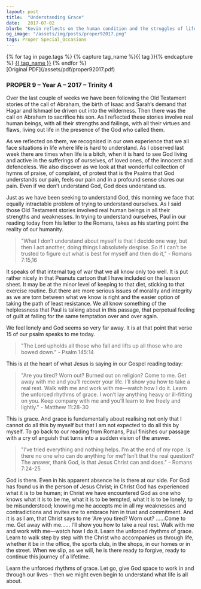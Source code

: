 ```yaml
---
layout: post
title:  "Understanding Grace"
date:   2017-07-02
blurb: "Kevin reflects on the human condition and the struggles of life, drawing from the Old Testament and the teachings of Paul. He emphasizes the concept of grace, the internal tug of war we face, and the comfort found in Jesus' invitation to learn the 'unforced rhythms of grace'. The sermon reassures us that in our weaknesses and contradictions, we are understood and accepted by God."
og_image: "/assets/img/posts/proper92017.png"
tags: Proper Special_Occasions
---    
```

<div class="tag-pills">
  {% for tag in page.tags %}
    {% capture tag_name %}{{ tag }}{% endcapture %}
    <a href="{{ site.baseurl }}/tag/{{ tag_name }}" class="tag-pill">{{ tag_name }}</a>
  {% endfor %}
</div>
[Original PDF](/assets/pdf/proper92017.pdf)

### PROPER 9 – Year A – 2017 – Trinity 4

Over the last couple of weeks we have been following the Old Testament stories of the call of Abraham, the birth of Isaac and Sarah’s demand that Hagar and Ishmael be driven out into the wilderness. Then there was the call on Abraham to sacrifice his son. As I reflected these stories involve real human beings, with all their strengths and failings, with all their virtues and flaws, living out life in the presence of the God who called them.

As we reflected on them, we recognised in our own experience that we all face situations in life where life is hard to understand. As I observed last week there are times when life is a bitch, when it is hard to see God living and active in the sufferings of ourselves, of loved ones, of the innocent and defenceless. We also discover as we look at that wonderful collection of hymns of praise, of complaint, of protest that is the Psalms that God understands our pain, feels our pain and in a profound sense shares our pain. Even if we don’t understand God, God does understand us.

Just as we have been seeking to understand God, this morning we face that equally intractable problem of trying to understand ourselves. As I said those Old Testament stories involved real human beings in all their strengths and weaknesses. In trying to understand ourselves, Paul in our reading today from his letter to the Romans, takes as his starting point the reality of our humanity.

> "What I don’t understand about myself is that I decide one way, but then I act another, doing things I absolutely despise. So if I can’t be trusted to figure out what is best for myself and then do it," - Romans 7:15,16

It speaks of that internal tug of war that we all know only too well. It is put rather nicely in that Peanuts cartoon that I have included on the lesson sheet. It may be at the minor level of keeping to that diet, sticking to that exercise routine. But there are more serious issues of morality and integrity as we are torn between what we know is right and the easier option of taking the path of least resistance. We all know something of the helplessness that Paul is talking about in this passage, that perpetual feeling of guilt at falling for the same temptation over and over again.

We feel lonely and God seems so very far away. It is at that point that verse 15 of our psalm speaks to me today.

> "The Lord upholds all those who fall and lifts up all those who are bowed down." - Psalm 145:14

This is at the heart of what Jesus is saying in our Gospel reading today:

> "Are you tired? Worn out? Burned out on religion? Come to me. Get away with me and you’ll recover your life. I’ll show you how to take a real rest. Walk with me and work with me—watch how I do it. Learn the unforced rhythms of grace. I won’t lay anything heavy or ill-fitting on you. Keep company with me and you’ll learn to live freely and lightly." - Matthew 11:28-30

This is grace. And grace is fundamentally about realising not only that I cannot do all this by myself but that I am not expected to do all this by myself. To go back to our reading from Romans, Paul finishes our passage with a cry of anguish that turns into a sudden vision of the answer.

> "I’ve tried everything and nothing helps. I’m at the end of my rope. Is there no one who can do anything for me? Isn’t that the real question? The answer, thank God, is that Jesus Christ can and does." - Romans 7:24-25

God is there. Even in his apparent absence he is there at our side. For God has found us in the person of Jesus Christ; in Christ God has experienced what it is to be human; in Christ we have encountered God as one who knows what it is to be me, what it is to be tempted, what it is to be lonely, to be misunderstood; knowing me he accepts me in all my weaknesses and contradictions and invites me to embrace him in trust and commitment. And it is as I am, that Christ says to me 'Are you tired? Worn out? ……Come to me. Get away with me…... I’ll show you how to take a real rest. Walk with me and work with me—watch how I do it. Learn the unforced rhythms of grace. Learn to walk step by step with the Christ who accompanies us through life, whether it be in the office, the sports club, in the shops, in our homes or in the street. When we slip, as we will, he is there ready to forgive, ready to continue this journey of a lifetime.

Learn the unforced rhythms of grace. Let go, give God space to work in and through our lives – then we might even begin to understand what life is all about.
